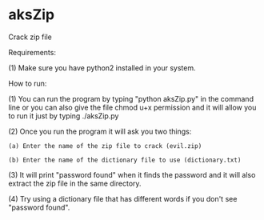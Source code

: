 # aksZip
Crack zip file 

Requirements:

(1) Make sure you have python2 installed in your system.

How to run:

(1) You can run the program by typing "python aksZip.py" in the command line or you can also give the file chmod u+x permission and it will allow you to run it just by typing ./aksZip.py

(2) Once you run the program it will ask you two things:

    (a) Enter the name of the zip file to crack (evil.zip)
  
    (b) Enter the name of the dictionary file to use (dictionary.txt)
  
(3) It will print "password found" when it finds the password and it will also extract the zip file in the same directory.

(4) Try using a dictionary file that has different words if you don't see "password found".


